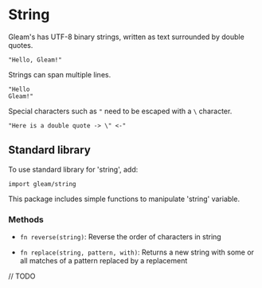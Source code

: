 # String

Gleam's has UTF-8 binary strings, written as text surrounded by double quotes.

```rust,noplaypen
"Hello, Gleam!"
```

Strings can span multiple lines.

```rust,noplaypen
"Hello
Gleam!"
```

Special characters such as `"` need to be escaped with a `\` character.

```rust,noplaypen
"Here is a double quote -> \" <-"
```

## Standard library

To use standard library for 'string', add:
```
import gleam/string
```

This package includes simple functions to manipulate 'string' variable.

### Methods

- `fn reverse(string)`: 
    Reverse the order of characters in string

- `fn replace(string, pattern, with)`:
    Returns a new string with some or all matches of a pattern replaced by a replacement

// TODO
